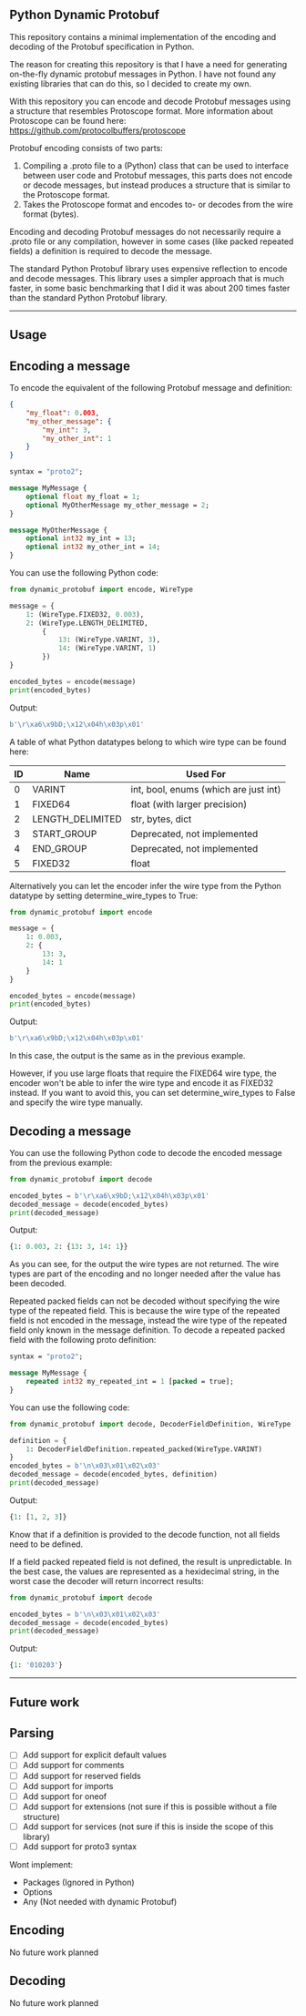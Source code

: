 Python Dynamic Protobuf
-----

This repository contains a minimal implementation of the encoding and decoding of the Protobuf specification in Python.

The reason for creating this repository is that I have a need for generating on-the-fly dynamic protobuf messages in Python. I have not found any existing libraries that can do this, so I decided to create my own.

With this repository you can encode and decode Protobuf messages using a structure that resembles Protoscope format.
More information about Protoscope can be found here: https://github.com/protocolbuffers/protoscope

Protobuf encoding consists of two parts:
1. Compiling a .proto file to a (Python) class that can be used to interface between user code and Protobuf messages, this parts does not encode or decode messages, but instead produces a structure that is similar to the Protoscope format.
2. Takes the Protoscope format and encodes to- or decodes from the wire format (bytes).

Encoding and decoding Protobuf messages do not necessarily require a .proto file or any compilation, however in some cases (like packed repeated fields) a definition is required to decode the message.

The standard Python Protobuf library uses expensive reflection to encode and decode messages.
This library uses a simpler approach that is much faster, in some basic benchmarking that I did it was about 200 times faster than the standard Python Protobuf library.

-----

Usage
-----

Encoding a message
-----

To encode the equivalent of the following Protobuf message and definition:

```json
{
    "my_float": 0.003,
    "my_other_message": {
        "my_int": 3,
        "my_other_int": 1
    }
}
```

```protobuf
syntax = "proto2";

message MyMessage {
    optional float my_float = 1;
    optional MyOtherMessage my_other_message = 2;
}

message MyOtherMessage {
    optional int32 my_int = 13;
    optional int32 my_other_int = 14;
}
```

You can use the following Python code:

```python
from dynamic_protobuf import encode, WireType

message = {
    1: (WireType.FIXED32, 0.003),
    2: (WireType.LENGTH_DELIMITED,
        {
            13: (WireType.VARINT, 3),
            14: (WireType.VARINT, 1)
        })
}

encoded_bytes = encode(message)
print(encoded_bytes)
```

Output:
```python
b'\r\xa6\x9bD;\x12\x04h\x03p\x01'
```

A table of what Python datatypes belong to which wire type can be found here:

| ID   | Name               | Used For                                | 
|------|--------------------|-----------------------------------------|
| 0    | VARINT             | int, bool, enums (which are just int)   |
| 1    | FIXED64            | float (with larger precision)           |
| 2    | LENGTH_DELIMITED   | str, bytes, dict                        |
| 3    | START_GROUP        | Deprecated, not implemented             |
| 4    | END_GROUP          | Deprecated, not implemented             |
| 5    | FIXED32            | float                                   |

Alternatively you can let the encoder infer the wire type from the Python datatype by setting determine_wire_types to True:

```python
from dynamic_protobuf import encode

message = {
    1: 0.003,
    2: {
        13: 3,
        14: 1
    }
}

encoded_bytes = encode(message)
print(encoded_bytes)
```

Output:
```python
b'\r\xa6\x9bD;\x12\x04h\x03p\x01'
```

In this case, the output is the same as in the previous example. 

However, if you use large floats that require the FIXED64 wire type, the encoder won't be able to infer the wire type and encode it as FIXED32 instead. If you want to avoid this, you can set determine_wire_types to False and specify the wire type manually.


Decoding a message
-----

You can use the following Python code to decode the encoded message from the previous example:

```python
from dynamic_protobuf import decode

encoded_bytes = b'\r\xa6\x9bD;\x12\x04h\x03p\x01'
decoded_message = decode(encoded_bytes)
print(decoded_message)
```

Output:
```python
{1: 0.003, 2: {13: 3, 14: 1}}
```

As you can see, for the output the wire types are not returned. The wire types are part of the encoding and no longer needed after the value has been decoded.

Repeated packed fields can not be decoded without specifying the wire type of the repeated field. This is because the wire type of the repeated field is not encoded in the message, instead the wire type of the repeated field only known in the message definition.
To decode a repeated packed field with the following proto definition:

```protobuf
syntax = "proto2";

message MyMessage {
    repeated int32 my_repeated_int = 1 [packed = true];
}
```

You can use the following code:

```python
from dynamic_protobuf import decode, DecoderFieldDefinition, WireType

definition = {
    1: DecoderFieldDefinition.repeated_packed(WireType.VARINT)
}
encoded_bytes = b'\n\x03\x01\x02\x03'
decoded_message = decode(encoded_bytes, definition)
print(decoded_message)
```

Output:
```python
{1: [1, 2, 3]}
```

Know that if a definition is provided to the decode function, not all fields need to be defined. 

If a field packed repeated field is not defined, the result is unpredictable. In the best case, the values are represented as a hexidecimal string, in the worst case the decoder will return incorrect results:
    
```python
from dynamic_protobuf import decode

encoded_bytes = b'\n\x03\x01\x02\x03'
decoded_message = decode(encoded_bytes)
print(decoded_message)
```

Output:
```python
{1: '010203'}
```

-----

Future work
-----

Parsing
-----

- [ ] Add support for explicit default values
- [ ] Add support for comments
- [ ] Add support for reserved fields
- [ ] Add support for imports
- [ ] Add support for oneof
- [ ] Add support for extensions (not sure if this is possible without a file structure)
- [ ] Add support for services (not sure if this is inside the scope of this library)
- [ ] Add support for proto3 syntax

Wont implement:

- Packages (Ignored in Python)
- Options
- Any (Not needed with dynamic Protobuf)


Encoding
-----

No future work planned

Decoding
-----

No future work planned